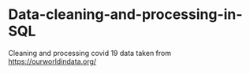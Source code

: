 # Data-cleaning-and-processing-in-SQL

Cleaning and processing covid 19 data taken from https://ourworldindata.org/
